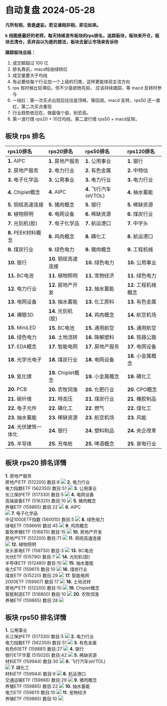 # 自动复盘 2024-05-28

**凡所有相，皆是虚妄。若见诸相非相，即见如来。**

**k 线图是最好的老师，每天持续发布板块的rps排名，追踪板块，板块来开仓，板块去清仓，丢弃自以为是的想法，板块去留让市场来告诉你**
        
**跟踪板块总结：**
1. 成交额超过 100 亿
2. 排名靠前，macd柱由绿转红
3. 成交量要大于均线
4. 有必要给每个行业加一个上级的归类，这样更能体现主流方向
5. rps 有时候比较滞后，但不少是欲杨先抑， 应该持续跟踪，等 macd 反转时参与
6. 一线红：第一次买点出现后往往是顶峰，等回调，macd 反转，rps50 还一直红，第二次买点重现
7. 行业趋势依旧在，做最强个股，别恐高。
8. 第一波行情 rps20 + 10日均线，第二波行情 rps50 + macd反转。
        
## 板块 rps 排名
| rps10排名              | rps20排名            | rps50排名              | rps120排名           |
|:-----------------------|:---------------------|:-----------------------|:---------------------|
| **1.** AIPC            | **1.** 房地产服务    | **1.** 公用事业        | **1.** 银行          |
| **2.** 房地产服务      | **2.** 电力行业      | **2.** 有色金属        | **2.** 中特估        |
| **3.** 电子化学品      | **3.** 公用事业      | **3.** 电力行业        | **3.** 电力行业      |
| **4.** Chiplet概念     | **4.** AIPC          | **4.** 飞行汽车(eVTOL) | **4.** 抽水蓄能      |
| **5.** 铜缆高速连接    | **5.** 猪肉概念      | **5.** 银行            | **5.** 稀缺资源      |
| **6.** 植物照明        | **6.** 电网设备      | **6.** 稀缺资源        | **6.** 煤炭行业      |
| **7.** 光刻机(胶)      | **7.** 电子化学品    | **7.** 航运港口        | **7.** 中字头        |
| **8.** PEEK材料概念    | **8.** 鸡肉概念      | **8.** 磷化工          | **8.** 航运港口      |
| **9.** 煤炭行业        | **9.** 绿色电力      | **9.** 猪肉概念        | **9.** 工程机械      |
| **10.** 银行           | **10.** 铜缆高速连接 | **10.** 绿色电力       | **10.** 公用事业     |
| **11.** BC电池         | **11.** 植物照明     | **11.** 宠物经济       | **11.** 绿色电力     |
| **12.** 电力行业       | **12.** 房地产开发   | **12.** 抽水蓄能       | **12.** 工程机械概念 |
| **13.** 电网设备       | **13.** 抽水蓄能     | **13.** 化工原料       | **13.** 有色金属     |
| **14.** 裸眼3D         | **14.** 光刻机(胶)   | **14.** 鸡肉概念       | **14.** 航空机场     |
| **15.** MiniLED        | **15.** BC电池       | **15.** 通用航空       | **15.** 通用航空     |
| **16.** 绿色电力       | **16.** 土地流转     | **16.** 降解塑料       | **16.** 铁路公路     |
| **17.** EDA概念        | **17.** 智能电网     | **17.** 房地产服务     | **17.** 电网设备     |
| **18.** 光学光电子     | **18.** 煤炭行业     | **18.** 电网设备       | **18.** 小金属概念   |
| **19.** 氮化镓         | **19.** Chiplet概念  | **19.** 小金属概念     | **19.** 磷化工       |
| **20.** PCB            | **20.** 农牧饲渔     | **20.** 化肥行业       | **20.** CPO概念      |
| **21.** 碳纤维         | **21.** 特高压       | **21.** 煤炭行业       | **21.** 橡胶制品     |
| **22.** 电子元件       | **22.** 磷化工       | **22.** 燃气           | **22.** 煤化工       |
| **23.** 抽水蓄能       | **23.** 稀缺资源     | **23.** 航空机场       | **23.** 风能         |
| **24.** 光伏建筑一体化 | **24.** 银行         | **24.** 塑料制品       | **24.** 央企改革     |
| **25.** 半导体         | **25.** 充电桩       | **25.** 啤酒概念       | **25.** 家电行业     |
## 板块 rps20 排名详情
**1.** 房地产服务<br/>房地产ETF (512200) 数目:8
 ![](https://sykent-blog-image.oss-cn-beijing.aliyuncs.com/quant/image/2024/5/1716883404578-tmp.jpg)
**2.** 电力行业<br/>电力指数ETF (562350) 数目:51
 ![](https://sykent-blog-image.oss-cn-beijing.aliyuncs.com/quant/image/2024/5/1716883405997-tmp.jpg)
**3.** 公用事业<br/>长江保护ETF (517330) 数目:5
 ![](https://sykent-blog-image.oss-cn-beijing.aliyuncs.com/quant/image/2024/5/1716883407038-tmp.jpg)
**4.** 电网设备<br/>高端装备ETF (516320) 数目:10
 ![](https://sykent-blog-image.oss-cn-beijing.aliyuncs.com/quant/image/2024/5/1716883408034-tmp.jpg)
**5.** 猪肉概念<br/>养殖ETF (159865) 数目:22
 ![](https://sykent-blog-image.oss-cn-beijing.aliyuncs.com/quant/image/2024/5/1716883408964-tmp.jpg)
**6.** AIPC<br/>
 ![](https://sykent-blog-image.oss-cn-beijing.aliyuncs.com/quant/image/2024/5/1716883409537-tmp.jpg)
**7.** 电子化学品<br/>中证1000ETF指数 (560010) 数目:5
 ![](https://sykent-blog-image.oss-cn-beijing.aliyuncs.com/quant/image/2024/5/1716883410434-tmp.jpg)
**8.** 绿色电力<br/>绿电ETF (159669) 数目:45
 ![](https://sykent-blog-image.oss-cn-beijing.aliyuncs.com/quant/image/2024/5/1716883411475-tmp.jpg)
**9.** 鸡肉概念<br/>畜牧养殖ETF (516670) 数目:15
 ![](https://sykent-blog-image.oss-cn-beijing.aliyuncs.com/quant/image/2024/5/1716883412406-tmp.jpg)
**10.** 房地产开发<br/>房地产ETF (512200) 数目:71
 ![](https://sykent-blog-image.oss-cn-beijing.aliyuncs.com/quant/image/2024/5/1716883413427-tmp.jpg)
**11.** 铜缆高速连接<br/>
 ![](https://sykent-blog-image.oss-cn-beijing.aliyuncs.com/quant/image/2024/5/1716883414022-tmp.jpg)
**12.** 植物照明<br/>龙头家电ETF (159730) 数目:3
 ![](https://sykent-blog-image.oss-cn-beijing.aliyuncs.com/quant/image/2024/5/1716883414967-tmp.jpg)
**13.** BC电池<br/>光伏ETF (515790) 数目:7
 ![](https://sykent-blog-image.oss-cn-beijing.aliyuncs.com/quant/image/2024/5/1716883415872-tmp.jpg)
**14.** 光刻机(胶)<br/>半导体ETF (512480) 数目:10
 ![](https://sykent-blog-image.oss-cn-beijing.aliyuncs.com/quant/image/2024/5/1716883416830-tmp.jpg)
**15.** 抽水蓄能<br/>电力ETF (159611) 数目:10
 ![](https://sykent-blog-image.oss-cn-beijing.aliyuncs.com/quant/image/2024/5/1716883417855-tmp.jpg)
**16.** 煤炭行业<br/>煤炭ETF (515220) 数目:29
 ![](https://sykent-blog-image.oss-cn-beijing.aliyuncs.com/quant/image/2024/5/1716883418801-tmp.jpg)
**17.** 智能电网<br/>2000ETF (159907) 数目:17
 ![](https://sykent-blog-image.oss-cn-beijing.aliyuncs.com/quant/image/2024/5/1716883419802-tmp.jpg)
**18.** 土地流转<br/>房地产ETF (512200) 数目:10
 ![](https://sykent-blog-image.oss-cn-beijing.aliyuncs.com/quant/image/2024/5/1716883420766-tmp.jpg)
**19.** Chiplet概念<br/>智能制造ETF (516800) 数目:10
 ![](https://sykent-blog-image.oss-cn-beijing.aliyuncs.com/quant/image/2024/5/1716883421844-tmp.jpg)
**20.** 农牧饲渔<br/>养殖ETF (159865) 数目:28
 ![](https://sykent-blog-image.oss-cn-beijing.aliyuncs.com/quant/image/2024/5/1716883422818-tmp.jpg)

## 板块 rps50 排名详情
**1.** 公用事业<br/>长江保护ETF (517330) 数目:5
 ![](https://sykent-blog-image.oss-cn-beijing.aliyuncs.com/quant/image/2024/5/1716883423963-tmp.jpg)
**2.** 电力行业<br/>电力指数ETF (562350) 数目:51
 ![](https://sykent-blog-image.oss-cn-beijing.aliyuncs.com/quant/image/2024/5/1716883424921-tmp.jpg)
**3.** 有色金属<br/>有色60ETF (159881) 数目:27
 ![](https://sykent-blog-image.oss-cn-beijing.aliyuncs.com/quant/image/2024/5/1716883425915-tmp.jpg)
**4.** 银行<br/>银行ETF华夏 (515020) 数目:42
 ![](https://sykent-blog-image.oss-cn-beijing.aliyuncs.com/quant/image/2024/5/1716883426873-tmp.jpg)
**5.** 稀缺资源<br/>材料ETF (159944) 数目:30
 ![](https://sykent-blog-image.oss-cn-beijing.aliyuncs.com/quant/image/2024/5/1716883427912-tmp.jpg)
**6.** 飞行汽车(eVTOL)<br/>
 ![](https://sykent-blog-image.oss-cn-beijing.aliyuncs.com/quant/image/2024/5/1716883428535-tmp.jpg)
**7.** 磷化工<br/>材料ETF (159944) 数目:9
 ![](https://sykent-blog-image.oss-cn-beijing.aliyuncs.com/quant/image/2024/5/1716883429532-tmp.jpg)
**8.** 航运港口<br/>交通运输ETF (159666) 数目:29
 ![](https://sykent-blog-image.oss-cn-beijing.aliyuncs.com/quant/image/2024/5/1716883430457-tmp.jpg)
**9.** 猪肉概念<br/>养殖ETF (159865) 数目:22
 ![](https://sykent-blog-image.oss-cn-beijing.aliyuncs.com/quant/image/2024/5/1716883431416-tmp.jpg)
**10.** 抽水蓄能<br/>电力ETF (159611) 数目:10
 ![](https://sykent-blog-image.oss-cn-beijing.aliyuncs.com/quant/image/2024/5/1716883432392-tmp.jpg)
**11.** 宠物经济<br/>养殖ETF (159865) 数目:10
 ![](https://sykent-blog-image.oss-cn-beijing.aliyuncs.com/quant/image/2024/5/1716883433401-tmp.jpg)
